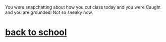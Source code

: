 You were snapchatting about how you cut class today and you 
were Caught and you are grounded! Not so sneaky now.

# [back to school](../endday.md)